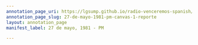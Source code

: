```yaml
---
annotation_page_uri: https://lgsump.github.io/radio-venceremos-spanish/annotations/27-de-mayo-1981-pm-canvas-1-reporte.json
annotation_page_slug: 27-de-mayo-1981-pm-canvas-1-reporte
layout: annotation_page
manifest_label: 27 de mayo, 1981 - PM

---
```

